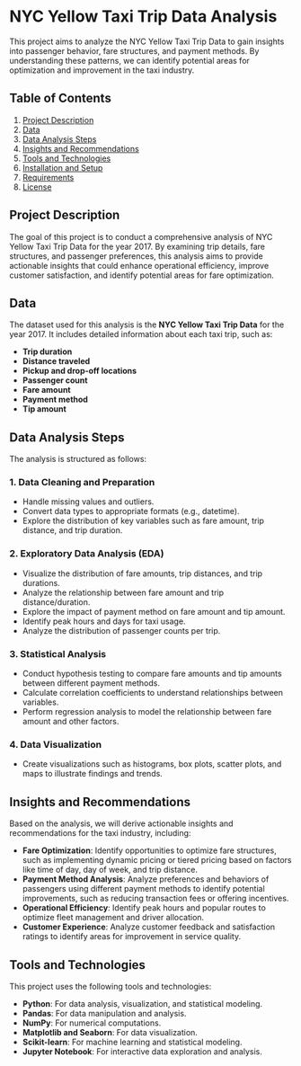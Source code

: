 # NYC Yellow Taxi Trip Data Analysis

This project aims to analyze the NYC Yellow Taxi Trip Data to gain insights into passenger behavior, fare structures, and payment methods. By understanding these patterns, we can identify potential areas for optimization and improvement in the taxi industry.

## Table of Contents
1. [Project Description](#project-description)
2. [Data](#data)
3. [Data Analysis Steps](#data-analysis-steps)
4. [Insights and Recommendations](#insights-and-recommendations)
5. [Tools and Technologies](#tools-and-technologies)
6. [Installation and Setup](#installation-and-setup)
7. [Requirements](#requirements)
8. [License](#license)

## Project Description

The goal of this project is to conduct a comprehensive analysis of NYC Yellow Taxi Trip Data for the year 2017. By examining trip details, fare structures, and passenger preferences, this analysis aims to provide actionable insights that could enhance operational efficiency, improve customer satisfaction, and identify potential areas for fare optimization.

## Data

The dataset used for this analysis is the **NYC Yellow Taxi Trip Data** for the year 2017. It includes detailed information about each taxi trip, such as:

- **Trip duration**
- **Distance traveled**
- **Pickup and drop-off locations**
- **Passenger count**
- **Fare amount**
- **Payment method**
- **Tip amount**

## Data Analysis Steps

The analysis is structured as follows:

### 1. Data Cleaning and Preparation

- Handle missing values and outliers.
- Convert data types to appropriate formats (e.g., datetime).
- Explore the distribution of key variables such as fare amount, trip distance, and trip duration.

### 2. Exploratory Data Analysis (EDA)

- Visualize the distribution of fare amounts, trip distances, and trip durations.
- Analyze the relationship between fare amount and trip distance/duration.
- Explore the impact of payment method on fare amount and tip amount.
- Identify peak hours and days for taxi usage.
- Analyze the distribution of passenger counts per trip.

### 3. Statistical Analysis

- Conduct hypothesis testing to compare fare amounts and tip amounts between different payment methods.
- Calculate correlation coefficients to understand relationships between variables.
- Perform regression analysis to model the relationship between fare amount and other factors.

### 4. Data Visualization

- Create visualizations such as histograms, box plots, scatter plots, and maps to illustrate findings and trends.

## Insights and Recommendations

Based on the analysis, we will derive actionable insights and recommendations for the taxi industry, including:

- **Fare Optimization**: Identify opportunities to optimize fare structures, such as implementing dynamic pricing or tiered pricing based on factors like time of day, day of week, and trip distance.
- **Payment Method Analysis**: Analyze preferences and behaviors of passengers using different payment methods to identify potential improvements, such as reducing transaction fees or offering incentives.
- **Operational Efficiency**: Identify peak hours and popular routes to optimize fleet management and driver allocation.
- **Customer Experience**: Analyze customer feedback and satisfaction ratings to identify areas for improvement in service quality.

## Tools and Technologies

This project uses the following tools and technologies:

- **Python**: For data analysis, visualization, and statistical modeling.
- **Pandas**: For data manipulation and analysis.
- **NumPy**: For numerical computations.
- **Matplotlib and Seaborn**: For data visualization.
- **Scikit-learn**: For machine learning and statistical modeling.
- **Jupyter Notebook**: For interactive data exploration and analysis.


